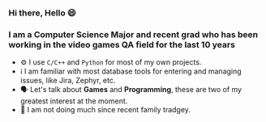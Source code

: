 ### Hi there, Hello 😄

### I am a Computer Science Major and recent grad who has been working in the video games QA field for the last 10 years

- ⚙️ I use `C/C++` and `Python` for most of my own projects. 
- ℹ️ I am familiar with most database tools for entering and managing issues, like Jira, Zephyr, etc.
- 🗣️ Let's talk about **Games** and **Programming**, these are two of my greatest interest at the moment.
- 🔭 I am not doing much since recent family tradgey.

<!--
**Enza514/Enza514** is a ✨ _special_ ✨ repository because its `README.md` (this file) appears on your GitHub profile.

Here are some ideas to get you started:

- 🔭 I’m currently working on ...
- 🌱 I’m currently learning ...
- 👯 I’m looking to collaborate on ...
- 🤔 I’m looking for help with ...
- 💬 Ask me about ...
- 📫 How to reach me: ...
- 😄 Pronouns: ...
- ⚡ Fun fact: ...
-->
